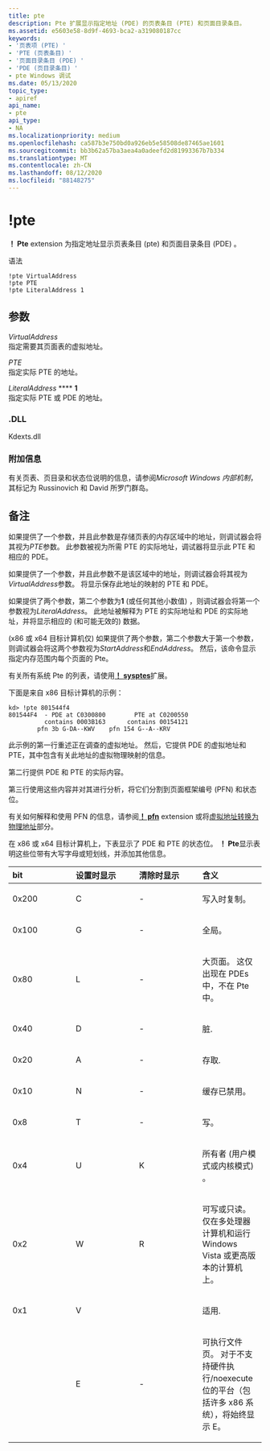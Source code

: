 ```yaml
---
title: pte
description: Pte 扩展显示指定地址 (PDE) 的页表条目 (PTE) 和页面目录条目。
ms.assetid: e5603e58-8d9f-4693-bca2-a319080187cc
keywords:
- '页表项 (PTE) '
- 'PTE (页表条目) '
- '页面目录条目 (PDE) '
- 'PDE (页目录条目) '
- pte Windows 调试
ms.date: 05/13/2020
topic_type:
- apiref
api_name:
- pte
api_type:
- NA
ms.localizationpriority: medium
ms.openlocfilehash: ca587b3e750bd0a926eb5e58508de87465ae1601
ms.sourcegitcommit: bb3b62a57ba3aea4a0adeefd2d81993367b7b334
ms.translationtype: MT
ms.contentlocale: zh-CN
ms.lasthandoff: 08/12/2020
ms.locfileid: "88148275"
---
```

# <a name="pte"></a>!pte

**！ Pte** extension 为指定地址显示页表条目 (pte) 和页面目录条目 (PDE) 。

语法

```dbgcmd
!pte VirtualAddress 
!pte PTE 
!pte LiteralAddress 1 
```

## <a name="span-idddk__pte_dbgspanspan-idddk__pte_dbgspanparameters"></a><span id="ddk__pte_dbg"></span><span id="DDK__PTE_DBG"></span>参数


<span id="_______VirtualAddress______"></span><span id="_______virtualaddress______"></span><span id="_______VIRTUALADDRESS______"></span>*VirtualAddress*   
指定需要其页面表的虚拟地址。

<span id="_______PTE______"></span><span id="_______pte______"></span>*PTE*   
指定实际 PTE 的地址。

<span id="_______LiteralAddress_______1______"></span><span id="_______literaladdress_______1______"></span><span id="_______LITERALADDRESS_______1______"></span>*LiteralAddress*  **** **1**   
指定实际 PTE 或 PDE 的地址。

### <a name="span-iddllspanspan-iddllspandll"></a><span id="DLL"></span><span id="dll"></span>.DLL

Kdexts.dll

### <a name="span-idadditional_informationspanspan-idadditional_informationspanspan-idadditional_informationspanadditional-information"></a><span id="Additional_Information"></span><span id="additional_information"></span><span id="ADDITIONAL_INFORMATION"></span>附加信息

有关页表、页目录和状态位说明的信息，请参阅*Microsoft Windows 内部机制*，其标记为 Russinovich 和 David 所罗门群岛。 

<a name="remarks"></a>备注
-------

如果提供了一个参数，并且此参数是存储页表的内存区域中的地址，则调试器会将其视为*PTE*参数。 此参数被视为所需 PTE 的实际地址，调试器将显示此 PTE 和相应的 PDE。

如果提供了一个参数，并且此参数不是该区域中的地址，则调试器会将其视为*VirtualAddress*参数。 将显示保存此地址的映射的 PTE 和 PDE。

如果提供了两个参数，第二个参数为**1** (或任何其他小数值) ，则调试器会将第一个参数视为*LiteralAddress*。 此地址被解释为 PTE 的实际地址和 PDE 的实际地址，并将显示相应的 (和可能无效的) 数据。

 (x86 或 x64 目标计算机仅) 如果提供了两个参数，第二个参数大于第一个参数，则调试器会将这两个参数视为*StartAddress*和*EndAddress*。 然后，该命令显示指定内存范围内每个页面的 Pte。

有关所有系统 Pte 的列表，请使用[**！ sysptes**](-sysptes.md)扩展。

下面是来自 x86 目标计算机的示例：

```dbgcmd
kd> !pte 801544f4
801544F4  - PDE at C0300800        PTE at C0200550
          contains 0003B163      contains 00154121
        pfn 3b G-DA--KWV    pfn 154 G--A--KRV
```

此示例的第一行重述正在调查的虚拟地址。 然后，它提供 PDE 的虚拟地址和 PTE，其中包含有关此地址的虚拟物理映射的信息。

第二行提供 PDE 和 PTE 的实际内容。

第三行使用这些内容并对其进行分析，将它们分割到页面框架编号 (PFN) 和状态位。

有关如何解释和使用 PFN 的信息，请参阅[**！ pfn**](-pfn.md) extension 或将[虚拟地址转换为物理地址](converting-virtual-addresses-to-physical-addresses.md)部分。

在 x86 或 x64 目标计算机上，下表显示了 PDE 和 PTE 的状态位。 **！ Pte**显示表明这些位带有大写字母或短划线，并添加其他信息。

<table>
<colgroup>
<col width="25%" />
<col width="25%" />
<col width="25%" />
<col width="25%" />
</colgroup>
<thead>
<tr class="header">
<th align="left">bit</th>
<th align="left">设置时显示</th>
<th align="left">清除时显示</th>
<th align="left">含义</th>
</tr>
</thead>
<tbody>
<tr class="odd">
<td align="left"><p>0x200</p></td>
<td align="left"><p>C</p></td>
<td align="left"><p>-</p></td>
<td align="left"><p>写入时复制。</p></td>
</tr>
<tr class="even">
<td align="left"><p>0x100</p></td>
<td align="left"><p>G</p></td>
<td align="left"><p>-</p></td>
<td align="left"><p>全局。</p></td>
</tr>
<tr class="odd">
<td align="left"><p>0x80</p></td>
<td align="left"><p>L</p></td>
<td align="left"><p>-</p></td>
<td align="left"><p>大页面。 这仅出现在 PDEs 中，不在 Pte 中。</p></td>
</tr>
<tr class="even">
<td align="left"><p>0x40</p></td>
<td align="left"><p>D</p></td>
<td align="left"><p>-</p></td>
<td align="left"><p>脏.</p></td>
</tr>
<tr class="odd">
<td align="left"><p>0x20</p></td>
<td align="left"><p>A</p></td>
<td align="left"><p>-</p></td>
<td align="left"><p>存取.</p></td>
</tr>
<tr class="even">
<td align="left"><p>0x10</p></td>
<td align="left"><p>N</p></td>
<td align="left"><p>-</p></td>
<td align="left"><p>缓存已禁用。</p></td>
</tr>
<tr class="odd">
<td align="left"><p>0x8</p></td>
<td align="left"><p>T</p></td>
<td align="left"><p>-</p></td>
<td align="left"><p>写。</p></td>
</tr>
<tr class="even">
<td align="left"><p>0x4</p></td>
<td align="left"><p>U</p></td>
<td align="left"><p>K</p></td>
<td align="left"><p>所有者 (用户模式或内核模式) 。</p></td>
</tr>
<tr class="odd">
<td align="left"><p>0x2</p></td>
<td align="left"><p>W</p></td>
<td align="left"><p>R</p></td>
<td align="left"><p>可写或只读。 仅在多处理器计算机和运行 Windows Vista 或更高版本的计算机上。</p></td>
</tr>
<tr class="even">
<td align="left"><p>0x1</p></td>
<td align="left"><p>V</p></td>
<td align="left"></td>
<td align="left"><p>适用.</p></td>
</tr>
<tr class="odd">
<td align="left"></td>
<td align="left"><p>E</p></td>
<td align="left"><p>-</p></td>
<td align="left"><p>可执行文件页。 对于不支持硬件执行/noexecute 位的平台（包括许多 x86 系统），将始终显示 E。</p></td>
</tr>
</tbody>
</table>
